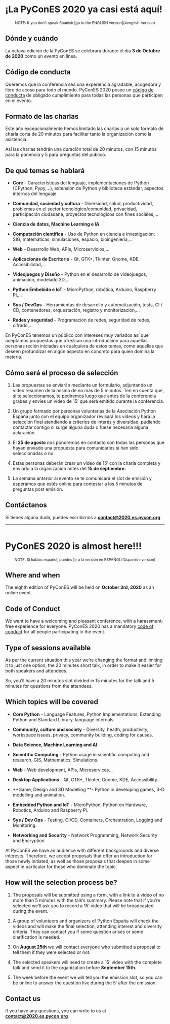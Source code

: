 # <a name="spanish-version"></a>¡La PyConES 2020 ya casi está aquí!

<center><small>
 NOTE: If you don’t speak Spanish [go to the ENGLISH version](#english-version)
</small></center>


## Dónde y cuándo

La octava edición de la PyConES se celebrará durante el día **3 de Octubre de 2020** como un evento en línea.


## Código de conducta

Queremos que la conferencia sea una experiencia agradable, acogedora y libre de acoso para todo el mundo. PyConES 2020 posee un [código de conducta](https://www.es.python.org/pages/codigo-de-conducta.html) de obligado cumplimiento para todas las personas que participen en el evento.


## Formato de las charlas

Este año excepcionalmente hemos limitado las charlas a un solo formato de charla corta de 20 minutos para facilitar tanto la organización como la asistencia.

Así las charlas tendrán una duración total de 20 minutos, con 15 minutos para la ponencia y 5 para preguntas del público.


## De qué temas se hablará

* **Core** - Características del lenguaje, implementaciones de Python (CPython, Pypy,...), extensión de Python y biblioteca estándar, aspectos internos del lenguaje

* **Comunidad, sociedad y cultura** - Diversidad, salud, productividad, problemas en el sector tecnológico/comunidad, privacidad, participación ciudadana, proyectos tecnológicos con fines sociales,…

* **Ciencia de datos, Machine Learning e IA**

* **Computación científica** - Uso de Python en ciencia e investigación: SIG, matemáticas, simulaciones, espacio, bioingeniería,…

* **Web** - Desarrollo Web, APIs, Microservicios,…

* **Aplicaciones de Escritorio** -  Qt, GTK+, Tkinter, Gnome, KDE, Accesibilidad,…

* **Videojuegos y Diseño** -  Python en el desarrollo de videojuegos, animación, modelado 3D,…

* **Python Embebido e IoT** - MicroPython, robótica, Arduino, Raspberry Pi,…

* **Sys / DevOps** - Herramientas de desarrollo y automatización, tests, CI / CD, contenedores, orquestación, registro y monitorización,…

* **Redes y seguridad** -  Programación de redes, seguridad de redes, cifrado,...

En PyConES tenemos un público con intereses muy variados así que aceptamos propuestas que ofrezcan una introducción para aquellas personas recién iniciadas en cualquiera de estos temas, como aquellas que deseen profundizar en algún aspecto en concreto para quien domina la materia.


## Cómo será el proceso de selección

1. Las propuestas se enviarán mediante un formulario, adjuntando un vídeo resumen de la misma de no más de 5 minutos. Ten en cuenta que, si te seleccionamos, te pediremos luego que antes de la conferencia grabes y envíes un vídeo de 15’ que será emitido durante la conferencia.

2. Un grupo formado por personas voluntarias de la Asociación Python España junto con el equipo organizador revisará los vídeos y hará la selección final atendiendo a criterios de interés y diversidad, pudiendo contactar contigo si surge alguna duda o fuese necesaria alguna aclaración.

3. El **25 de agosto** nos pondremos en contacto con todas las personas que hayan enviado una propuesta para comunicarles si han sido seleccionadas o no.

4. Estas personas deberán crear un vídeo de 15’ con la charla completa y enviarlo a la organización antes del **15 de septiembre.**

5. La semana anterior al evento se te comunicará el slot de emisión y esperamos que estés online para contestar a los 5 minutos de preguntas post emisión.


## Contáctanos

Si tienes alguna duda, puedes escribirnos a **[contact@2020.es.pycon.org](mailto:contact@2020.es.pycon.org)**

<hr style="margin-bottom: 50px">

# <a name="english-version"></a>PyConES 2020 is almost here!!!
<center><small>
NOTE: Si hablas español, puedes [ir a la versión en ESPAÑOL](#spanish-version)
</small></center>


## Where and when

The eighth edition of PyConES will be held on **October 3rd, 2020** as an online event.


## Code of Conduct

We want to have a welcoming and pleasant conference, with a harassment-free experience for everyone. PyConES 2020 has a mandatory [code of conduct](https://es.python.org/pages/codigo-de-conducta.html) for all people participating in the event.


## Type of sessions available

As per the current situation this year we’re changing the format and limiting it to just one option, the 20 minutes short talk, in order to make it easier for both speakers and attendees.

So, you’ll have a 20 minutes slot divided in 15 minutes for the talk and 5 minutes for questions from the attendees.


## Which topics will be covered

* **Core Python** - Language Features, Python Implementations, Extending Python and Standard Library, language internals.

* **Community, culture and society** - Diversity, health, productivity, workspace issues, privacy, community building, coding for causes.

* **Data Science, Machine Learning and AI**

* **Scientific Computing** - Python usage in scientific computing and research. GIS, Mathematics, Simulations.

* **Web** -  Web development, APIs, Microservices...

* **Desktop Applications** - Qt, GTK+, Tkinter, Gnome, KDE, Accessibility.

* **Game, Design and 3D Modelling **- Python in developing games, 3-D modelling and animation.

* **Embedded Python and IoT** - MicroPython, Python on Hardware, Robotics, Arduino and Raspberry Pi.

* **Sys / Dev Ops** - Testing, CI/CD, Containers, Orchestration, Logging and Monitoring.

* **Networking and Security** - Network Programming, Network Security and Encryption

At PyConES we have an audience with different backgrounds and diverse interests. Therefore, we accept proposals that offer an introduction for those newly initiated, as well as those proposals that deepen in some aspect in particular for those who dominate the topic.


## How will the selection process be?

1. The proposals will be submitted using a form, with a link to a video of no more than 5 minutes with the talk’s summary. Please note that if you’re selected we’ll ask you to record a 15’ video that will be broadcasted during the event.

2. A group of volunteers and organizers of Python España will check the videos and will make the final selection, attending interest and diversity criteria. They can contact you if some question arises or some clarification is needed.

3. On **August 25th** we will contact everyone who submitted a proposal to tell them if they were selected or not.

4. The selected speakers will need to create a 15’ video with the complete talk and send it to the organization before **September 15th.**

5. The week before the event we will tell you the emission slot, so you can be online to answer the question live during the 5’ after the emission.


## Contact us

If you have any questions, you can write to us at **[contact@2020.es.pycon.org](mailto:contact@2020.es.pycon.org)**
